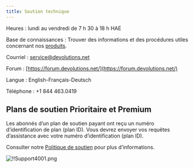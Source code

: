 ```yaml
---
title: Soutien technique
---
```

Heures : lundi au vendredi de 7 h 30 à 18 h HAE  

Base de connaissances : Trouver des informations et des procédures utiles concernant nos [produits](/fr/kb/remote-desktop-manager/).  

Courriel : [service@devolutions.net](mailto:service@devolutions.net)  

Forum : [https://forum.devolutions.net/](https://forum.devolutions.net/)  

Langue : English-Français-Deutsch  

Téléphone : +1 844 463.0419  

## Plans de soutien Prioritaire et Premium 

Les abonnés d’un plan de soutien payant ont reçu un numéro d’identification de plan (plan ID). Vous devrez envoyer vos requêtes d’assistance avec votre numéro d’identification (plan ID).  

Consulter notre [Politique de soutien](https://cdndevolutions.blob.core.windows.net/documents/legal/eula/support-level-addendum-fr.pdf) pour plus d’informations.  

![!!Support4001.png](https://webdevolutions.azureedge.net/docs/fr/rdm/mac/Support4001.png) 
